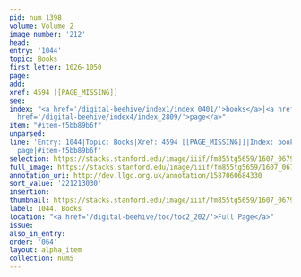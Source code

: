 ```yaml
---
pid: num_1398
volume: Volume 2
image_number: '212'
head:
entry: '1044'
topic: Books
first_letter: 1026-1050
page:
add:
xref: 4594 [[PAGE_MISSING]]
see:
index: "<a href='/digital-beehive/index1/index_0401/'>books</a>|<a href='/digital-beehive/index3/index_2197/'>leaf</a>|<a
  href='/digital-beehive/index4/index_2809/'>page</a>"
item: "#item-f5bb89b6f"
unparsed:
line: 'Entry: 1044|Topic: Books|Xref: 4594 [[PAGE_MISSING]]|Index: books|Index: leaf|Index:
  page|#item-f5bb89b6f'
selection: https://stacks.stanford.edu/image/iiif/fm855tg5659/1607_0679/910,3030,2739,1022/full/0/default.jpg
full_image: https://stacks.stanford.edu/image/iiif/fm855tg5659/1607_0679/full/full/0/default.jpg
annotation_uri: http://dev.llgc.org.uk/annotation/1587060684330
sort_value: '221213030'
insertion:
thumbnail: https://stacks.stanford.edu/image/iiif/fm855tg5659/1607_0679/910,3030,600,180/250,/0/default.jpg
label: 1044. Books
location: "<a href='/digital-beehive/toc/toc2_202/'>Full Page</a>"
issue:
also_in_entry:
order: '064'
layout: alpha_item
collection: num5
---
```

